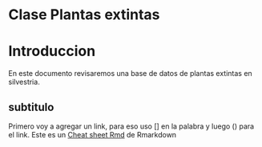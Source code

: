Clase Plantas extintas
================

# Introduccion

En este documento revisaremos una base de datos de plantas extintas en
silvestria.

## subtitulo

Primero voy a agregar un link, para eso uso \[\] en la palabra y luego
() para el link. Este es un [Cheat sheet
Rmd](https://www.rstudio.com/wp-content/uploads/2015/02/rmarkdown-cheatsheet.pdf)
de Rmarkdown

